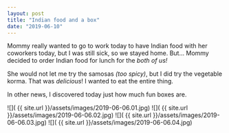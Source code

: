 ```yaml
---
layout: post
title: "Indian food and a box"
date: "2019-06-10"
---
```


Mommy really wanted to go to work today to have Indian food with her coworkers today, but I was still sick, so we stayed home. But... Mommy decided to order Indian food for lunch for the _both of us!_

She would not let me try the samosas _(too spicy)_, but I did try the vegetable korma. That was _delicious_! I wanted to eat the entire thing.

In other news, I discovered today just how much fun boxes are.

<span class="gallery">
  ![]( {{ site.url }}/assets/images/2019-06-06.01.jpg)
  ![]( {{ site.url }}/assets/images/2019-06-06.02.jpg)
  ![]( {{ site.url }}/assets/images/2019-06-06.03.jpg)
  ![]( {{ site.url }}/assets/images/2019-06-06.04.jpg)
</span>
